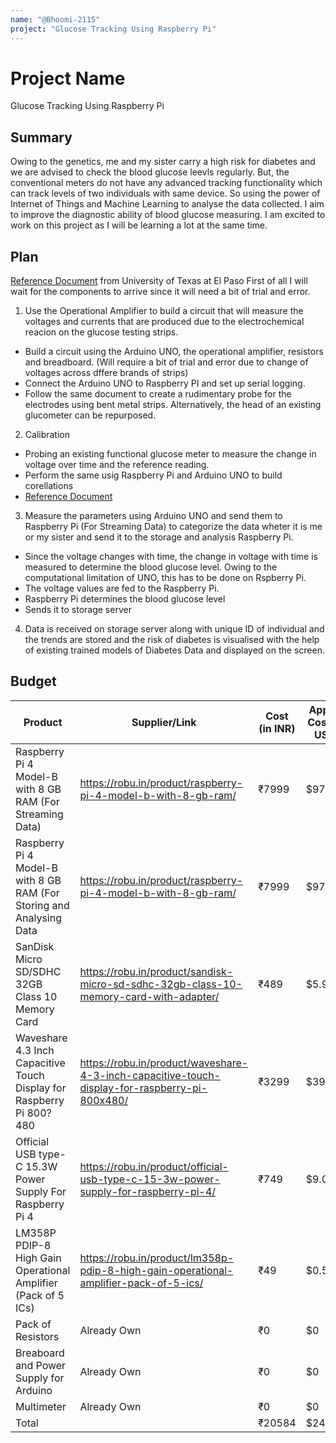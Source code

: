 ```yaml
---
name: "@Bhoomi-2115"
project: "Glucose Tracking Using Raspberry Pi"
---
```


# Project Name
Glucose Tracking Using Raspberry Pi

## Summary

Owing to the genetics, me and my sister carry a high risk for diabetes and we are advised to check the blood glucose leevls regularly. But, the conventional meters do not have any advanced tracking functionality which can track levels of two individuals with same device. So using the power of Internet of Things and Machine Learning to analyse the data collected. I aim to improve the diagnostic ability of blood glucose measuring. I am excited to work on this project as I will be learning a lot at the same time.

## Plan

[Reference Document](http://www.ece.utep.edu/courses/web1305/EE1305/modules/module_6.htm) from University of Texas at El Paso
First of all I will wait for the components to arrive since it will need a bit of trial and error.
1. Use the Operational Amplifier to build a circuit that will measure the voltages and currents that are produced due to the electrochemical reacion on the glucose testing strips.
  - Build a circuit using the Arduino UNO, the operational amplifier, resistors and breadboard. (Will require a bit of trial and error due to change of voltages across dffere brands of strips)
  - Connect the Arduino UNO to Raspberry PI and set up serial logging.
  - Follow the same document to create a rudimentary probe for the electrodes using bent metal strips. Alternatively, the head of an existing glucometer can be repurposed.

2. Calibration
  - Probing an existing functional glucose meter to measure the change in voltage over time and the reference reading.
  - Perform the same usig Raspberry Pi and Arduino UNO to build corellations
  - [Reference Document](https://www.nxp.com/docs/en/application-note/AN4364.pdf)

3. Measure the parameters using Arduino UNO and send them to Raspberry Pi (For Streaming Data) to categorize the data wheter it is me or my sister and send it to the storage and analysis Raspberry Pi.
  - Since the voltage changes with time, the change in voltage with time is measured to determine the blood glucose level. Owing to the computational limitation of UNO, this has to be done on Rspberry Pi.
  - The voltage values are fed to the Raspberry Pi.
  - Raspberry Pi determines the blood glucose level
  - Sends it to storage server

4. Data is received on storage server along with unique ID of individual and the trends are stored and the risk of diabetes is visualised with the help of existing trained models of Diabetes Data and displayed on the screen.

## Budget

| Product                                                               | Supplier/Link                                                                                 | Cost (in INR)  |  Approx Cost (in USD) |
| --------------------------------------------------------------------- | --------------------------------------------------------------------------------------------- | -------------- | --------------------- |
| Raspberry Pi 4 Model-B with 8 GB RAM (For Streaming Data)             | https://robu.in/product/raspberry-pi-4-model-b-with-8-gb-ram/                                 | ₹7999          | $97                   |
| Raspberry Pi 4 Model-B with 8 GB RAM (For Storing and Analysing Data  | https://robu.in/product/raspberry-pi-4-model-b-with-8-gb-ram/                                 | ₹7999          | $97                   |
| SanDisk Micro SD/SDHC 32GB Class 10 Memory Card                       | https://robu.in/product/sandisk-micro-sd-sdhc-32gb-class-10-memory-card-with-adapter/         | ₹489           | $5.92                 |
| Waveshare 4.3 Inch Capacitive Touch Display for Raspberry Pi 800?480  | https://robu.in/product/waveshare-4-3-inch-capacitive-touch-display-for-raspberry-pi-800x480/ | ₹3299          | $39.09                |
| Official USB type-C 15.3W Power Supply For Raspberry Pi 4             | https://robu.in/product/official-usb-type-c-15-3w-power-supply-for-raspberry-pi-4/            | ₹749           | $9.07                 |
| LM358P PDIP-8 High Gain Operational Amplifier (Pack of 5 ICs)         | https://robu.in/product/lm358p-pdip-8-high-gain-operational-amplifier-pack-of-5-ics/          | ₹49            | $0.59                 |
| Pack of Resistors                                                     | Already Own                                                                                   | ₹0             | $0                    |
| Breaboard and Power Supply for Arduino                               | Already Own                                                                                   | ₹0             | $0                    |
| Multimeter                                                            | Already Own                                                                                   | ₹0             | $0                    |
| Total                                                                 |                                                                                               | ₹20584         | $248.67               |
